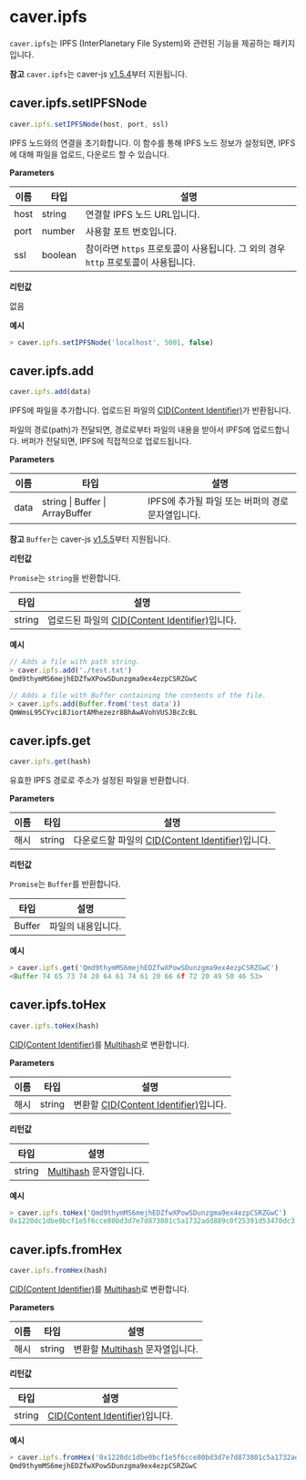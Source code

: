 # caver.ipfs <a id="caver-ipfs"></a>

`caver.ipfs`는 IPFS (InterPlanetary File System)와 관련된 기능을 제공하는 패키지입니다.

**참고** `caver.ipfs`는 caver-js [v1.5.4](https://www.npmjs.com/package/caver-js/v/1.5.4)부터 지원됩니다.

## caver.ipfs.setIPFSNode <a id="caver-ipfs-setipfsnode"></a>

```javascript
caver.ipfs.setIPFSNode(host, port, ssl)
```

IPFS 노드와의 연결을 초기화합니다. 이 함수를 통해 IPFS 노드 정보가 설정되면, IPFS에 대해 파일을 업로드, 다운로드 할 수 있습니다.

**Parameters**

| 이름   | 타입      | 설명                                                    |
| ---- | ------- | ----------------------------------------------------- |
| host | string  | 연결할 IPFS 노드 URL입니다.                                   |
| port | number  | 사용할 포트 번호입니다.                                         |
| ssl  | boolean | 참이라면 `https` 프로토콜이 사용됩니다. 그 외의 경우 `http` 프로토콜이 사용됩니다. |


**리턴값**

없음

**예시**

```javascript
> caver.ipfs.setIPFSNode('localhost', 5001, false)
```

## caver.ipfs.add <a id="caver-ipfs-add"></a>

```javascript
caver.ipfs.add(data)
```

IPFS에 파일을 추가합니다. 업로드된 파일의 [CID(Content Identifier)](https://docs.ipfs.io/concepts/content-addressing/#content-addressing-and-cids)가 반환됩니다.

파일의 경로(path)가 전달되면, 경로로부터 파일의 내용을 받아서 IPFS에 업로드합니다. 버퍼가 전달되면, IPFS에 직접적으로 업로드됩니다.

**Parameters**

| 이름   | 타입                                      | 설명                             |
| ---- | --------------------------------------- | ------------------------------ |
| data | string &#124; Buffer &#124; ArrayBuffer | IPFS에 추가될 파일 또는 버퍼의 경로 문자열입니다. |

**참고** `Buffer`는 caver-js [v1.5.5](https://www.npmjs.com/package/caver-js/v/1.5.5)부터 지원됩니다.


**리턴값**

`Promise`는 `string`을 반환합니다.

| 타입     | 설명                                                                                                                    |
| ------ | --------------------------------------------------------------------------------------------------------------------- |
| string | 업로드된 파일의 [CID(Content Identifier)](https://docs.ipfs.io/concepts/content-addressing/#content-addressing-and-cids)입니다. |

**예시**

```javascript
// Adds a file with path string.
> caver.ipfs.add('./test.txt')
Qmd9thymMS6mejhEDZfwXPowSDunzgma9ex4ezpCSRZGwC

// Adds a file with Buffer containing the contents of the file.
> caver.ipfs.add(Buffer.from('test data'))
QmWmsL95CYvci8JiortAMhezezr8BhAwAVohVUSJBcZcBL
```

## caver.ipfs.get <a id="caver-ipfs-get"></a>

```javascript
caver.ipfs.get(hash)
```

유효한 IPFS 경로로 주소가 설정된 파일을 반환합니다.

**Parameters**

| 이름 | 타입     | 설명                                                                                                                     |
| -- | ------ | ---------------------------------------------------------------------------------------------------------------------- |
| 해시 | string | 다운로드할 파일의 [CID(Content Identifier)](https://docs.ipfs.io/concepts/content-addressing/#content-addressing-and-cids)입니다. |


**리턴값**

`Promise`는 `Buffer`를 반환합니다.

| 타입     | 설명         |
| ------ | ---------- |
| Buffer | 파일의 내용입니다. |

**예시**

```javascript
> caver.ipfs.get('Qmd9thymMS6mejhEDZfwXPowSDunzgma9ex4ezpCSRZGwC')
<Buffer 74 65 73 74 20 64 61 74 61 20 66 6f 72 20 49 50 46 53>
```

## caver.ipfs.toHex <a id="caver-ipfs-tohex"></a>

```javascript
caver.ipfs.toHex(hash)
```

[CID(Content Identifier)](https://docs.ipfs.io/concepts/content-addressing/#content-addressing-and-cids)를 [Multihash](https://multiformats.io/multihash)로 변환합니다.

**Parameters**

| 이름 | 타입     | 설명                                                                                                               |
| -- | ------ | ---------------------------------------------------------------------------------------------------------------- |
| 해시 | string | 변환할 [CID(Content Identifier)](https://docs.ipfs.io/concepts/content-addressing/#content-addressing-and-cids)입니다. |


**리턴값**

| 타입     | 설명                                                     |
| ------ | ------------------------------------------------------ |
| string | [Multihash](https://multiformats.io/multihash) 문자열입니다. |

**예시**

```javascript
> caver.ipfs.toHex('Qmd9thymMS6mejhEDZfwXPowSDunzgma9ex4ezpCSRZGwC')
0x1220dc1dbe0bcf1e5f6cce80bd3d7e7d873801c5a1732add889c0f25391d53470dc3
```

## caver.ipfs.fromHex <a id="caver-ipfs-fromhex"></a>

```javascript
caver.ipfs.fromHex(hash)
```

[CID(Content Identifier)](https://docs.ipfs.io/concepts/content-addressing/#content-addressing-and-cids)를 [Multihash](https://multiformats.io/multihash)로 변환합니다.

**Parameters**

| 이름 | 타입     | 설명                                                         |
| -- | ------ | ---------------------------------------------------------- |
| 해시 | string | 변환할 [Multihash](https://multiformats.io/multihash) 문자열입니다. |


**리턴값**

| 타입     | 설명                                                                                                           |
| ------ | ------------------------------------------------------------------------------------------------------------ |
| string | [CID(Content Identifier)](https://docs.ipfs.io/concepts/content-addressing/#content-addressing-and-cids)입니다. |

**예시**

```javascript
> caver.ipfs.fromHex('0x1220dc1dbe0bcf1e5f6cce80bd3d7e7d873801c5a1732add889c0f25391d53470dc3')
Qmd9thymMS6mejhEDZfwXPowSDunzgma9ex4ezpCSRZGwC
```
